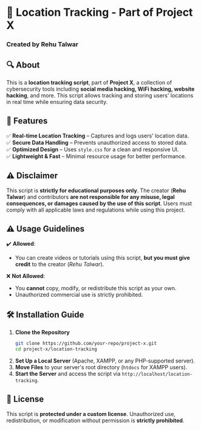 

# 📍 Location Tracking - Part of **Project X**  
### Created by **Rehu Talwar**  

## 🔍 About  
This is a **location tracking script**, part of **Project X**, a collection of cybersecurity tools including **social media hacking, WiFi hacking, website hacking**, and more. This script allows tracking and storing users' locations in real time while ensuring data security.  

## 🚀 Features  
✅ **Real-time Location Tracking** – Captures and logs users' location data.  
✅ **Secure Data Handling** – Prevents unauthorized access to stored data.  
✅ **Optimized Design** – Uses `style.css` for a clean and responsive UI.  
✅ **Lightweight & Fast** – Minimal resource usage for better performance.  

## ⚠️ Disclaimer  
This script is **strictly for educational purposes only**. The creator (**Rehu Talwar**) and contributors **are not responsible for any misuse, legal consequences, or damages caused by the use of this script**. Users must comply with all applicable laws and regulations while using this project.  

## ⚠️ Usage Guidelines  
✔️ **Allowed**:  
- You can create videos or tutorials using this script, **but you must give credit** to the creator (*Rehu Talwar*).  

❌ **Not Allowed**:  
- You **cannot** copy, modify, or redistribute this script as your own.  
- Unauthorized commercial use is strictly prohibited.  

## 🛠 Installation Guide  
1. **Clone the Repository**  
   ```bash
   git clone https://github.com/your-repo/project-x.git
   cd project-x/location-tracking
   ```  
2. **Set Up a Local Server** (Apache, XAMPP, or any PHP-supported server).  
3. **Move Files** to your server's root directory (`htdocs` for XAMPP users).  
4. **Start the Server** and access the script via `http://localhost/location-tracking`.  

## 📜 License  
This script is **protected under a custom license**. Unauthorized use, redistribution, or modification without permission is **strictly prohibited**.  

